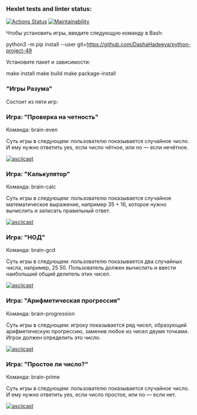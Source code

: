 ### Hexlet tests and linter status:
[![Actions Status](https://github.com/DashaHadeeva/python-project-49/workflows/hexlet-check/badge.svg)](https://github.com/DashaHadeeva/python-project-49/actions) [![Maintainability](https://api.codeclimate.com/v1/badges/e56d379337b9f608d521/maintainability)](https://codeclimate.com/github/DashaHadeeva/python-project-49/maintainability)

Чтобы установить игры, введите следующую команду в Bash:

python3 -m pip install --user git+https://github.com/DashaHadeeva/python-project-49

Установите пакет и зависимости: 

make install
make build
make package-install

### "Игры Разума"

Состоит из пяти игр:

### Игра: "Проверка на четность"

Команда: brain-even

Суть игры в следующем: пользователю показывается случайное число. И ему нужно ответить yes, если число чётное, или no — если нечётное.

[![asciicast](https://asciinema.org/a/vjv0xuuBMbN31lde97ZLvc56h.svg)](https://asciinema.org/a/vjv0xuuBMbN31lde97ZLvc56h)

### Игра: "Калькулятор"

Команда: brain-calc

Суть игры в следующем: пользователю показывается случайное математическое выражение, например 35 + 16, которое нужно вычислить и записать правильный ответ.

[![asciicast](https://asciinema.org/a/moHAscJlHdDKUbD9UWhsodCXj.svg)](https://asciinema.org/a/moHAscJlHdDKUbD9UWhsodCXj)

### Игра: "НОД"

Команда: brain-gcd

Суть игры в следующем: пользователю показывается два случайных числа, например, 25 50. Пользователь должен вычислить и ввести наибольший общий делитель этих чисел.

[![asciicast](https://asciinema.org/a/sDNTOwc8PMkcWyo6WpJLWDBJV.svg)](https://asciinema.org/a/sDNTOwc8PMkcWyo6WpJLWDBJV)

### Игра: "Арифметическая прогрессия"

Команда: brain-progression

Суть игры в следующем: игроку показывается ряд чисел, образующий арифметическую прогрессию, заменив любое из чисел двумя точками. Игрок должен определить это число.

[![asciicast](https://asciinema.org/a/WmhYtSrtClgllcDGGUMLxr2zt.svg)](https://asciinema.org/a/WmhYtSrtClgllcDGGUMLxr2zt)

### Игра: "Простое ли число?"

Команда: brain-prime

Суть игры в следующем: пользователю показывается случайное число. И ему нужно ответить yes, если число простое, или no — если нет.

[![asciicast](https://asciinema.org/a/Y0z26X7cn8QYNulGHiWqMMz9T.svg)](https://asciinema.org/a/Y0z26X7cn8QYNulGHiWqMMz9T)